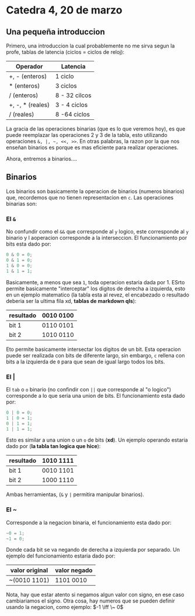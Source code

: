 # Catedra 4, 20 de marzo

## Una pequeña introduccion

Primero, una introduccion la cual probablemente no me sirva segun la profe, tablas de latencia (ciclos = ciclos de reloj):

| Operador | Latencia |
| - | - |
| +, - (enteros) | 1 ciclo |
| * (enteros) | 3 ciclos |
| / (enteros) | 8 - 32 cilcos|
| +, -, * (reales) | 3 - 4 ciclos |
| / (reales) | 8 -64 ciclos |

La gracia de las operaciones binarias (que es lo que veremos hoy), es que puede reemplazar las operaciones 2 y 3 de la tabla, esto utilizando operaciones `&, |, ~, <<, >>`. En otras palabras, la razon por la que nos enseñan binarios es porque es mas eficiente para realizar operaciones.

Ahora, entremos a binarios....

## Binarios

Los binarios son basicamente la operacion de binarios (numeros binarios) que, recordemos que no tienen representacion en `c`. Las operaciones binarias son:

### El `&`

No confundir como el `&&` que corresponde al `y` logico, este corresponde al `y` binario y l aoperacion corresponde a la interseccion. El funcionamiento por bits esta dado por:

``` c
0 & 0 = 0;
0 & 1 = 0; 
1 & 0 = 0;
1 & 1 = 1;
```

Basicamente, a menos que sea `1`, toda operacion estaria dada por 1. ESrto permite basicamente "interceptar" los digitos de derecha a izquierda, esto en un ejemplo matematico (la tabla esta al revez, el encabezado o resultado deberia ser la ultima fila xd, **tablas de markdown qls**):

| resultado | 0010 0100|
| - | - |
| bit 1 | 0110 0101 |
| bit 2 | 1010 0110 |

Eto permite basicamente intersectar los digitos de un bit. Esta operacion puede ser realizada con bits de diferente largo, sin embargo, `c` rellena con bits a la izquierda de `0` para que sean de igual largo todos los bits.

### El |

El `tab` o `o` binario (no confindir con `||` que corresponde al "o logico") corresponde a lo que seria una union de bits. El funcionamiento esta dado por:

``` c
0 | 0 = 0;
1 | 0 = 1;
0 | 1 = 1;
1 | 1 = 1;
```

Esto es similar a una union o un `o` de bits (**xd**). Un ejemplo operando estaria dado por (**la tabla tan logica que hice**):

| resultado | 1010 1111 |
| - | - |
| bit 1 | 0010 1101 |
| bit 2 | 1000 1110 |

Ambas herramientas, (`&` y `|` permitira manipular binarios).

### El ~

Corresponde a la negacion binaria, el funcionamiento esta dado por:

``` c
~0 = 1;
~1 = 0;
```

Donde cada bit se va negando de derecha a izquierda por separado. Un ejemplo del funcionamiento estaria dado por:

| valor original | valor negado |
| - | - |
| ~(0010 1101) | 1101 0010 |

Nota, hay que estar atento si negamos algun valor con signo, en ese caso cambiariamos el signo. Otra cosa, hay numeros que se pueden definir usando la negacion, como ejemplo: $-1 \iff \~ 0$
